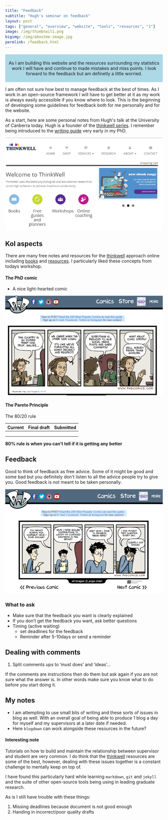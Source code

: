 ```yaml
---
title: "Feedback"
subtitle: "Hugh's seminar on feedback"
layout: post
tags: ["general", "overview", "website", "tools", "resources", "1"]
image: /img/thumbnail1.png
bigimg: /img/aboutme-image.jpg
permlink: /feedback.html
---
```


<div style="padding:5px; text-align:center; background-color:lightblue;">
  <div class="banner-content">
    <p>As I am building this website and the resources surrounding my statistics work I will have and continue to made mistakes and miss points. I look forward to the feedback but am definetly a little worried.</p>
</div>
</div>

I am often not sure how best to manage feedback at the best of times. As I work in an open-source framework I will have to get better at it as my work is always easily accessible if you know where to look. This is the beginning of developing some guidelines for feedback both for me personally and for the website.

As a start, here are some personal notes from Hugh's talk at the University of Canberra today. Hugh is a founder of the [thinkwell series]("https://ithinkwell.com.au/"). I remember being introduced to the [writing guide](https://www.ithinkwell.com.au/bookshop/turbocharge-your-writing) very early in my PhD.

![1561032005672](../img/1561032005672.png)

## Kol aspects

There are many free notes and resources for the [thinkwell](https://www.ithinkwell.com.au) approach online including [books]("https://www.ithinkwell.com.au/bookshop") and [resources]("https://www.ithinkwell.com.au/resources"). I particularly liked these concepts from todays workshop.

#### The PhD comic

- A nice light-hearted comic

![1561032142473](../img/phd-comics.png)



#### The Pareto Principle

The 80/20 rule

| Current | Final draft | Submitted |
| ----- | ----------- | --------- |
|       |             |        |
|       |             |        |
|       |             |        |



**80% rule is when you can’t tell if it is getting any better**

## Feedback

Good to think of feedback as free advice. Some of it might be good and some bad but you definitely don't listen to all the advice people try to give you. Good feedback is not meant to be taken personally.

![1561087689356](../img/phd-comic2.png)

### What to ask

- Make sure that the feedback you want is clearly explained
- If you don’t get the feedback you want, ask better questions
- Timing (active waiting)
  - set deadlines for the feedback
  - Reminder after 5-10days or send a reminder

## Dealing with comments

1. Split comments ups to ‘must does’ and ‘ideas’...

If the comments are instructions then do them but ask again if you are not sure what the answer is. In other words make sure you know what to do before you start doing it.

## My notes

- I am attempting to use small bits of writing and these sorts of issues in blog as well. With an overall goal of being able to produce 1 blog a day for myself and my supervisors at a later date if needed.
- Here `blogdown` can work alongside these resources in the future?

#### Interesting note

Tutorials on how to build and maintain the relationship between supervisor and student are very common. I do think that the [thinkwell](www.ithinkwell.com.au) resources are some of the best, however, dealing with these issues together is a constant challenge to mentally keep on top of.

I have found this particularly hard while learning `markdown`, `git` and `jekyll` and the suite of other open-source tools being using in leading graduate research.  

As is I still have trouble with these things:

1. Missing deadlines because document is not good enough
2. Handing in incorrect/poor quality drafts